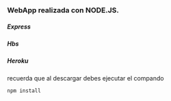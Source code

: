 ### WebApp realizada con NODE.JS.

##### Express
##### Hbs
##### Heroku

recuerda que al descargar debes ejecutar el compando 
```
npm install
```